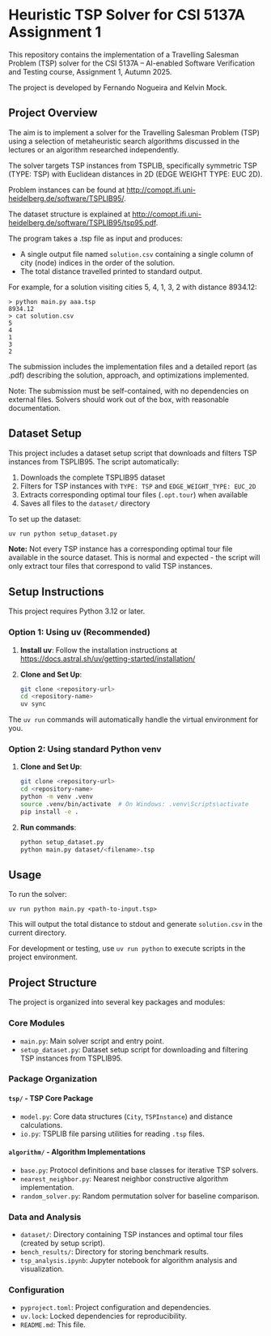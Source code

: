 # Heuristic TSP Solver for CSI 5137A Assignment 1

This repository contains the implementation of a Travelling Salesman Problem (TSP) solver for the CSI 5137A – AI-enabled Software Verification and Testing course, Assignment 1, Autumn 2025. 

The project is developed by Fernando Nogueira and Kelvin Mock.

## Project Overview

The aim is to implement a solver for the Travelling Salesman Problem (TSP) using a selection of metaheuristic search algorithms discussed in the lectures or an algorithm researched independently. 

The solver targets TSP instances from TSPLIB, specifically symmetric TSP (TYPE: TSP) with Euclidean distances in 2D (EDGE WEIGHT TYPE: EUC 2D).

Problem instances can be found at http://comopt.ifi.uni-heidelberg.de/software/TSPLIB95/. 

The dataset structure is explained at http://comopt.ifi.uni-heidelberg.de/software/TSPLIB95/tsp95.pdf.

The program takes a .tsp file as input and produces:
- A single output file named `solution.csv` containing a single column of city (node) indices in the order of the solution.
- The total distance travelled printed to standard output.

For example, for a solution visiting cities 5, 4, 1, 3, 2 with distance 8934.12:
```
> python main.py aaa.tsp
8934.12
> cat solution.csv
5
4
1
3
2
```

The submission includes the implementation files and a detailed report (as .pdf) describing the solution, approach, and optimizations implemented.

Note: The submission must be self-contained, with no dependencies on external files. Solvers should work out of the box, with reasonable documentation.

## Dataset Setup

This project includes a dataset setup script that downloads and filters TSP instances from TSPLIB95. The script automatically:

1. Downloads the complete TSPLIB95 dataset
2. Filters for TSP instances with `TYPE: TSP` and `EDGE_WEIGHT_TYPE: EUC_2D`
3. Extracts corresponding optimal tour files (`.opt.tour`) when available
4. Saves all files to the `dataset/` directory

To set up the dataset:
```bash
uv run python setup_dataset.py
```

**Note:** Not every TSP instance has a corresponding optimal tour file available in the source dataset. This is normal and expected - the script will only extract tour files that correspond to valid TSP instances.

## Setup Instructions

This project requires Python 3.12 or later.

### Option 1: Using uv (Recommended)

1. **Install uv**: Follow the installation instructions at https://docs.astral.sh/uv/getting-started/installation/

2. **Clone and Set Up**:
   ```bash
   git clone <repository-url>
   cd <repository-name>
   uv sync
   ```

The `uv run` commands will automatically handle the virtual environment for you.

### Option 2: Using standard Python venv

1. **Clone and Set Up**:
   ```bash
   git clone <repository-url>
   cd <repository-name>
   python -m venv .venv
   source .venv/bin/activate  # On Windows: .venv\Scripts\activate
   pip install -e .
   ```

2. **Run commands**:
   ```bash
   python setup_dataset.py
   python main.py dataset/<filename>.tsp
   ```

## Usage

To run the solver:
```
uv run python main.py <path-to-input.tsp>
```

This will output the total distance to stdout and generate `solution.csv` in the current directory.

For development or testing, use `uv run python` to execute scripts in the project environment.

## Project Structure

The project is organized into several key packages and modules:

### Core Modules
- `main.py`: Main solver script and entry point.
- `setup_dataset.py`: Dataset setup script for downloading and filtering TSP instances from TSPLIB95.

### Package Organization

#### `tsp/` - TSP Core Package
- `model.py`: Core data structures (`City`, `TSPInstance`) and distance calculations.
- `io.py`: TSPLIB file parsing utilities for reading `.tsp` files.

#### `algorithm/` - Algorithm Implementations
- `base.py`: Protocol definitions and base classes for iterative TSP solvers.
- `nearest_neighbor.py`: Nearest neighbor constructive algorithm implementation.
- `random_solver.py`: Random permutation solver for baseline comparison.

### Data and Analysis
- `dataset/`: Directory containing TSP instances and optimal tour files (created by setup script).
- `bench_results/`: Directory for storing benchmark results.
- `tsp_analysis.ipynb`: Jupyter notebook for algorithm analysis and visualization.

### Configuration
- `pyproject.toml`: Project configuration and dependencies.
- `uv.lock`: Locked dependencies for reproducibility.
- `README.md`: This file.

